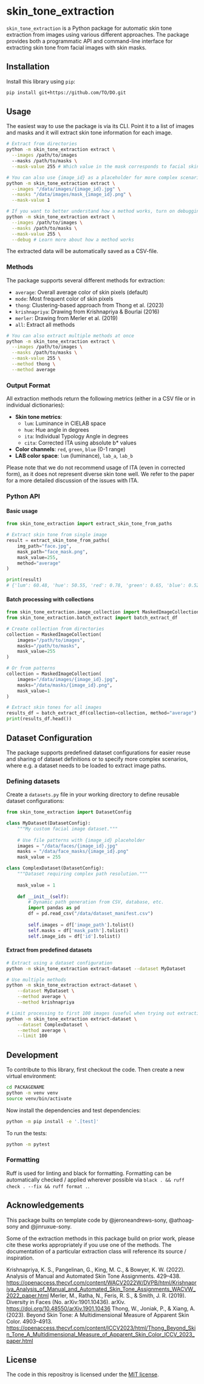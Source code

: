 # skin_tone_extraction

`skin_tone_extraction` is a Python package for automatic skin tone extraction from images using various different approaches. The package provides both a programmatic API and command-line interface for extracting skin tone from facial images with skin masks.

## Installation

Install this library using `pip`:
```bash
pip install git+https://github.com/TO/DO.git
```

## Usage

The easiest way to use the package is via its CLI. Point it to a list of images and masks and it will extract skin tone information for each image.

```bash
# Extract from directories
python -m skin_tone_extraction extract \
  --images /path/to/images
  --masks /path/to/masks \
  --mask-value 255 # Which value in the mask corresponds to facial skin?

# You can also use {image_id} as a placeholder for more complex scenarios
python -m skin_tone_extraction extract \
  --images "/data/images/{image_id}.jpg" \
  --masks "/data/images/mask_{image_id}.png" \
  --mask-value 1

# If you want to better understand how a method works, turn on debugging mode
python -m skin_tone_extraction extract \
  --images /path/to/images \
  --masks /path/to/masks \
  --mask-value 255 \
  --debug # Learn more about how a method works
```

The extracted data will be automatically saved as a CSV-file.

### Methods

The package supports several different methods for extraction:

- `average`: Overall average color of skin pixels (default)
- `mode`: Most frequent color of skin pixels
- `thong`: Clustering-based approach from Thong et al. (2023)
- `krishnapriya`: Drawing from Krishnapriya & Bourlai (2016)
- `merler`: Drawing from Merler et al. (2019)
- `all`: Extract all methods

```bash
# You can also extract multiple methods at once
python -m skin_tone_extraction extract \
  --images /path/to/images \
  --masks /path/to/masks \
  --mask-value 255 \
  --method thong \
  --method average
```

### Output Format

All extraction methods return the following metrics (either in a CSV file or in individual dictionaries):

- **Skin tone metrics**: 
  - `lum`: Luminance in CIELAB space
  - `hue`: Hue angle in degrees
  - `ita`: Individual Typology Angle in degrees
  - `cita`: Corrected ITA using absolute b* values
- **Color channels**: `red`, `green`, `blue` (0-1 range)
- **LAB color space**: `lum` (luminance), `lab_a`, `lab_b` 

Please note that we do not recommend usage of ITA (even in corrected form), as it does not represent diverse skin tone well. We refer to the paper for a more detailed discussion of the issues with ITA.

### Python API

#### Basic usage

```python
from skin_tone_extraction import extract_skin_tone_from_paths

# Extract skin tone from single image
result = extract_skin_tone_from_paths(
    img_path="face.jpg",
    mask_path="face_mask.png", 
    mask_value=255,
    method="average"
)

print(result)
# {'lum': 60.48, 'hue': 50.55, 'red': 0.78, 'green': 0.65, 'blue': 0.52, 'lab_a': 8.1, ...}
```

#### Batch processing with collections

```python
from skin_tone_extraction.image_collection import MaskedImageCollection
from skin_tone_extraction.batch_extract import batch_extract_df

# Create collection from directories
collection = MaskedImageCollection(
    images="/path/to/images",
    masks="/path/to/masks", 
    mask_value=255
)

# Or from patterns
collection = MaskedImageCollection(
    images="/data/images/{image_id}.jpg",
    masks="/data/masks/{image_id}.png",
    mask_value=1
)

# Extract skin tones for all images
results_df = batch_extract_df(collection=collection, method="average")
print(results_df.head())
```

## Dataset Configuration

The package supports predefined dataset configurations for easier reuse and sharing of dataset definitions or to specify more complex scenarios, where e.g. a dataset needs to be loaded to extract image paths.

### Defining datasets

Create a `datasets.py` file in your working directory to define reusable dataset configurations:

```python
from skin_tone_extraction import DatasetConfig

class MyDataset(DatasetConfig):
    """My custom facial image dataset."""
    
    # Use file patterns with {image_id} placeholder  
    images = "/data/faces/{image_id}.jpg"
    masks = "/data/face_masks/{image_id}.png"
    mask_value = 255

class ComplexDataset(DatasetConfig):
    """Dataset requiring complex path resolution."""
    
    mask_value = 1
    
    def __init__(self):
        # Dynamic path generation from CSV, database, etc.
        import pandas as pd
        df = pd.read_csv("/data/dataset_manifest.csv")
        
        self.images = df['image_path'].tolist()
        self.masks = df['mask_path'].tolist() 
        self.image_ids = df['id'].tolist()
```

#### Extract from predefined datasets

```bash
# Extract using a dataset configuration
python -m skin_tone_extraction extract-dataset --dataset MyDataset

# Use multiple methods
python -m skin_tone_extraction extract-dataset \
    --dataset MyDataset \
    --method average \
    --method krishnapriya

# Limit processing to first 100 images (useful when trying out extraction)
python -m skin_tone_extraction extract-dataset \
    --dataset ComplexDataset \
    --method average \
    --limit 100
```

## Development

To contribute to this library, first checkout the code. Then create a new virtual environment:

```bash
cd PACKAGENAME
python -m venv venv
source venv/bin/activate
```

Now install the dependencies and test dependencies:

```bash
python -m pip install -e '.[test]'
```

To run the tests:

```bash
python -m pytest
```

### Formatting

Ruff is used for linting and black for formatting. Formatting can be automatically checked / applied wherever possible via `black . && ruff check . --fix && ruff format .`.

## Acknowledgements

This package builts on template code by @jeroneandrews-sony, @athoag-sony and @jinruxue-sony.

Some of the extraction methods in this package build on prior work, please cite these works appropriately if you use one of the methods. The documentation of a particular extraction class will reference its source / inspiration.

Krishnapriya, K. S., Pangelinan, G., King, M. C., & Bowyer, K. W. (2022). Analysis of Manual and Automated Skin Tone Assignments. 429–438. https://openaccess.thecvf.com/content/WACV2022W/DVPB/html/Krishnapriya_Analysis_of_Manual_and_Automated_Skin_Tone_Assignments_WACVW_2022_paper.html
Merler, M., Ratha, N., Feris, R. S., & Smith, J. R. (2019). Diversity in Faces (No. arXiv:1901.10436). arXiv. https://doi.org/10.48550/arXiv.1901.10436
Thong, W., Joniak, P., & Xiang, A. (2023). Beyond Skin Tone: A Multidimensional Measure of Apparent Skin Color. 4903–4913. https://openaccess.thecvf.com/content/ICCV2023/html/Thong_Beyond_Skin_Tone_A_Multidimensional_Measure_of_Apparent_Skin_Color_ICCV_2023_paper.html

## License

The code in this repositroy is licensed under the [MIT license](./LICENSE).
